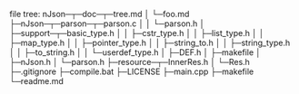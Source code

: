 file tree:
nJson─┬─doc─┬─tree.md
      │     └─foo.md
      ├─nJson─┬─parson─┬─parson.c
      │       │        └─parson.h
      │       ├─support─┬─basic_type.h
      │       │         ├─cstr_type.h
      │       │         ├─list_type.h
      │       │         ├─map_type.h
      │       │         ├─pointer_type.h
      │       │         ├─string_to.h
      │       │         ├─string_type.h
      │       │         ├─to_string.h
      │       │         └─userdef_type.h
      │       ├─DEF.h
      │       ├─makefile
      │       ├─nJson.h
      │       └─parson.h
      ├─resource─┬─InnerRes.h
      │          └─Res.h
      ├─.gitignore
      ├─compile.bat
      ├─LICENSE
      ├─main.cpp
      ├─makefile
      └─readme.md